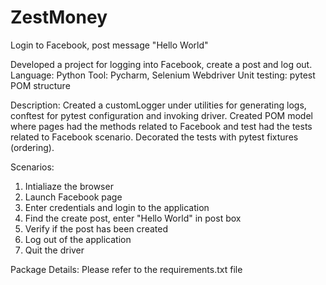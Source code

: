 # ZestMoney
Login to Facebook, post message "Hello World"

Developed a project for logging into Facebook, create a post and log out. 
Language: Python
Tool: Pycharm, Selenium Webdriver
Unit testing: pytest
POM structure

Description: Created a customLogger under utilities for generating logs, conftest for pytest configuration and invoking driver. Created POM model where pages had the methods related to Facebook
and test had the tests related to Facebook scenario. Decorated the tests with pytest fixtures (ordering).

Scenarios:
1. Intialiaze the browser
2. Launch Facebook page
3. Enter credentials and login to the application
4. Find the create post, enter "Hello World" in post box
5. Verify if the post has been created
6. Log out of the application
7. Quit the driver

Package Details:
Please refer to the requirements.txt file
